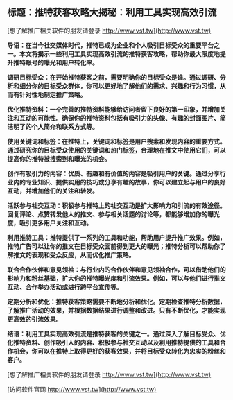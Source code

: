 ## **标题：推特获客攻略大揭秘：利用工具实现高效引流**

[想了解推广相关软件的朋友请登录 http://www.vst.tw](http://www.vst.tw)

**导语：在当今社交媒体时代，推特已成为企业和个人吸引目标受众的重要平台之一。本文将揭示一些利用工具实现高效引流的推特获客攻略，帮助你最大限度地提升推特账号的曝光和用户转化率。**

**调研目标受众：在开始推特获客之前，需要明确你的目标受众是谁。通过调研、分析和细分你的目标受众群体，你可以更好地了解他们的需求、兴趣和行为习惯，从而有针对性地制定推广策略。**

**优化推特资料：一个完善的推特资料能够给访问者留下良好的第一印象，并增加关注和互动的可能性。确保你的推特资料包括有吸引力的头像、有趣的封面图片、简洁明了的个人简介和联系方式等。**

**使用关键词和标签：在推特上，关键词和标签是用户搜索和发现内容的重要方式。通过研究你的目标受众使用的关键词和热门标签，合理地在推文中使用它们，可以提高你的推特被搜索到和曝光的机会。**

**创作有吸引力的内容：优质、有趣和有价值的内容是吸引用户的关键。通过分享行业内的专业知识、提供实用的技巧或分享有趣的故事，你可以建立起与用户的良好互动，并增加他们的关注和转发。**

**活跃参与社交互动：积极参与推特上的社交互动是扩大影响力和引流的有效途径。回复评论、点赞转发他人的推文、参与相关话题的讨论等，都能够增加你的曝光度，吸引更多用户关注和互动。**

**利用推特工具：推特提供了一系列的工具和功能，帮助用户提升推广效果。例如，推特广告可以让你的推文在目标受众面前得到更大的曝光；推特分析可以帮助你了解推文的表现和受众反应，从而优化推广策略。**

**联合合作伙伴和意见领袖：与行业内的合作伙伴和意见领袖合作，可以借助他们的影响力和粉丝基础，扩大你的推特曝光度和引流效果。例如，可以与他们进行推文互动、合作举办活动或进行跨平台宣传等。**

**定期分析和优化：推特获客策略需要不断地分析和优化。定期检查推特分析数据，了解推广活动的效果，并根据数据结果进行调整和改进。只有不断优化，才能实现更高效的引流效果。**

**结语：利用工具实现高效引流是推特获客的关键之一。通过深入了解目标受众、优化推特资料、创作吸引人的内容、积极参与社交互动以及利用推特提供的工具和合作机会，你可以在推特上取得更好的获客效果，并将目标受众转化为忠实的粉丝和客户。**

[想了解推广相关软件的朋友请登录 http://www.vst.tw](http://www.vst.tw)


[访问软件官网 http://www.vst.tw](http://www.vst.tw)
